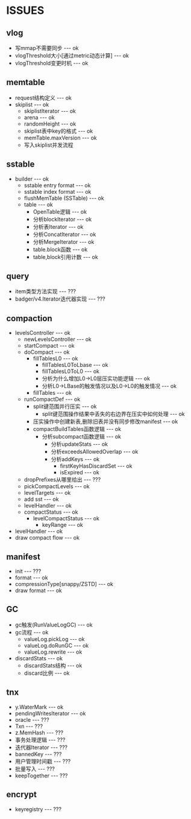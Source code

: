 # ISSUES

## vlog

- 写mmap不需要同步 --- ok
- vlogThreshold大小[通过metric动态计算] --- ok
- vlogThreshold变更时机 --- ok

## memtable

- request结构定义 --- ok
- skiplist --- ok
  - skiplistIterator --- ok
  - arena --- ok
  - randomHeight --- ok
  - skiplist表中key的格式 --- ok
  - memTable.maxVersion --- ok
  - 写入skiplist并发流程

## sstable

- builder --- ok
  - sstable entry format --- ok
  - sstable index format --- ok
  - flushMemTable (SSTable) --- ok
  - table --- ok
    - OpenTable逻辑 --- ok
    - 分析blockIterator --- ok
    - 分析表Iterator --- ok
    - 分析ConcatIterator --- ok
    - 分析MergeIterator --- ok
    - table.block函数 --- ok
    - table,block引用计数 --- ok

## query

- item类型方法实现 --- ???
- badger/v4.Iterator迭代器实现 --- ???

## compaction

- levelsController --- ok
  - newLevelsController --- ok
  - startCompact --- ok
  - doCompact --- ok
    - fillTablesL0 --- ok
      - fillTablesL0ToLbase --- ok
      - fillTablesL0ToL0 --- ok
      - 分析为什么增加L0->L0层压实功能逻辑 --- ok
      - 分析L0->LBase的触发情况以及L0->L0的触发情况 --- ok
    - fillTables --- ok
  - runCompactDef --- ok
    - split键范围并行压实 --- ok
      - split键范围操作结果中丢失的右边界在压实中如何处理 --- ok
    - 压实操作中创建新表,删除旧表并没有同步修改manifest --- ok
    - compactBuildTables函数逻辑 --- ok
      - 分析subcompact函数逻辑 --- ok
        - 分析updateStats --- ok
        - 分析exceedsAllowedOverlap --- ok
        - 分析addKeys --- ok
          - firstKeyHasDiscardSet --- ok
          - isExpired --- ok
   - dropPrefixes从哪里给出 --- ???
  - pickCompactLevels --- ok
  - levelTargets --- ok
  - add sst --- ok
  - levelHandler --- ok
  - compactStatus --- ok
    - levelCompactStatus --- ok
      - keyRange --- ok
- levelHandler --- ok
- draw compact flow --- ok

## manifest

- init --- ???
- format --- ok
- compressionType[snappy/ZSTD] --- ok
- draw format --- ok

## GC

- gc触发(RunValueLogGC) --- ok
- gc流程 --- ok
  - valueLog.pickLog --- ok
  - valueLog.doRunGC --- ok
  - valueLog.rewrite --- ok
- discardStats --- ok
  - discardStats结构 --- ok
  - discard比例 --- ok

## tnx

- y.WaterMark --- ok
- pendingWritesIterator --- ok
- oracle --- ???
- Txn --- ???
- z.MemHash --- ???
- 事务处理逻辑 --- ???
- 迭代器Iterator --- ???
- bannedKey --- ???
- 用户管理时间戳 --- ???
- 批量写入 --- ???
- keepTogether --- ???

## encrypt

- keyregistry --- ???
